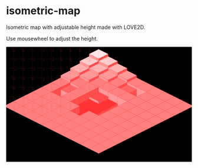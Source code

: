 # isometric-map
Isometric map with adjustable height made with LOVE2D.

Use mousewheel to adjust the height.

![alt text](https://github.com/kodlc/isometric-map/blob/master/iso.png?raw=true)
